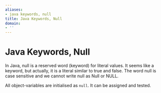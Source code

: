```yaml
---
aliases:
- java keywords, null
title: Java Keywords, Null
domain:
- ''
---
```


# Java Keywords, Null

In Java, null is a reserved word (keyword) for literal values. It seems like a keyword, but actually, it is a literal similar to true and false. The word null is case sensitive and we cannot write null as Null or NULL.

All object-variables are initialised as `null`. It can be assigned and tested.
